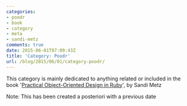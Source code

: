 ```yaml
---
categories:
- poodr
- book
- category
- meta
- sandi-metz
comments: true
date: 2015-06-01T07:09:43Z
title: 'Category: Poodr'
url: /blog/2015/06/01/category-poodr/
---
```


This category is mainly dedicated to anything related or included in the book '[Practical Object-Oriented Design in Ruby][book]', by Sandi Metz


[book]: http://www.poodr.com/

Note: This has been created a posteriori with a previous date
